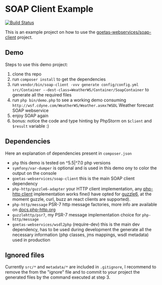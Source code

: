 # SOAP Client Example

[![Build Status](https://travis-ci.org/goetas-webservices/soap-client-demo.svg?branch=master)](https://travis-ci.org/goetas-webservices/soap-client-demo)

This is an example project on how to use
the [goetas-webservices/soap-client](https://github.com/goetas-webservices/soap-client) project.

## Demo

Steps to use this demo project: 

1. clone ths repo
2. run `composer install` to get the dependencies 
3. run `vendor/bin/soap-client -vvv generate config/config.yml src/Container --dest-class=WeatherWS/Container/SoapContainer`
 to generate all the required files
4. run `php bin/demo.php` to see a working demo consuming `http://wsf.cdyne.com/WeatherWS/Weather.asmx?WSDL` Weather 
 forecast SOAP webservice
5. enjoy SOAP again
6. bonus: notice the code and type hinting by PhpStorm on `$client` and `$result` variable :) 

## Dependencies 

Here an explanation of dependencies present in  `composer.json`

- `php` this demo is tested on ^5.5|^7.0 php versions
- `symfony/var-dumper` is optional and is used in this demo ony to color the output on the console
- `goetas-webservices/soap-client` this is the main SOAP client dependency
- `php-http/guzzle6-adapter` your HTTP client implementation, any [php-http client](http://docs.php-http.org/en/latest/clients.html) 
 implementation works fine(I have opted for [guzzle6](https://github.com/guzzle/guzzle), at the moment guzzle, curl, buzz an react clients are supported).
- `php-http/message` PSR-7 http message factories, more info are available on [docs.php-http.org](http://docs.php-http.org/en/latest/httplug/users.html)
- `guzzlehttp/psr7`, my PSR-7 message implementation choice for `php-http/message` 
- `goetas-webservices/wsdl2php` (require-dev) this is the main dev dependency, has to be used during development 
 the generate all the necessary information (php classes, jms mappings, wsdl metadata) used in production

## Ignored files 

Currently `src/*` and `metadata/*` are included in `.gitignore`, I recommend to remove the from the "ignore" file
and to commit to your project the generated files by the command executed at step 3.
